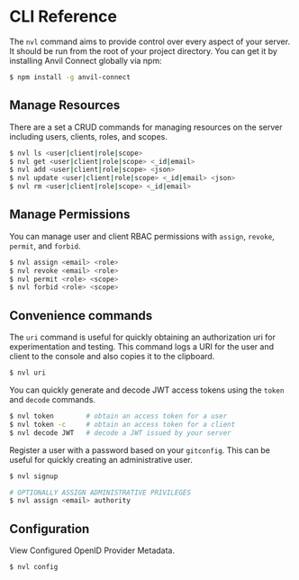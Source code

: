 # CLI Reference

The `nvl` command aims to provide control over every aspect of your server. It should be run from the root of your project directory. You can get it by installing Anvil Connect globally via npm:

```bash
$ npm install -g anvil-connect
```



## Manage Resources

There are a set a CRUD commands for managing resources on the server including users, clients, roles, and scopes.

```bash
$ nvl ls <user|client|role|scope>
$ nvl get <user|client|role|scope> <_id|email>
$ nvl add <user|client|role|scope> <json>
$ nvl update <user|client|role|scope> <_id|email> <json>
$ nvl rm <user|client|role|scope> <_id|email>
```

## Manage Permissions

You can manage user and client RBAC permissions with `assign`, `revoke`, `permit`, and `forbid`.

```bash
$ nvl assign <email> <role>
$ nvl revoke <email> <role>
$ nvl permit <role> <scope>
$ nvl forbid <role> <scope>
```

## Convenience commands

The `uri` command is useful for quickly obtaining an authorization uri for experimentation and testing. This command logs a URI for the user and client to the console and also copies it to the clipboard.

```bash
$ nvl uri
```

You can quickly generate and decode JWT access tokens using the `token` and `decode` commands.

```bash
$ nvl token        # obtain an access token for a user
$ nvl token -c     # obtain an access token for a client
$ nvl decode JWT   # decode a JWT issued by your server
```

Register a user with a password based on your `gitconfig`. This can be useful for quickly creating an administrative user.

```bash
$ nvl signup

# OPTIONALLY ASSIGN ADMINISTRATIVE PRIVILEGES
$ nvl assign <email> authority
```

## Configuration

View Configured OpenID Provider Metadata.

```bash
$ nvl config
```

